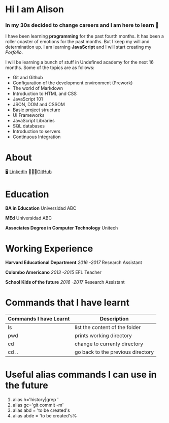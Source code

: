 # Hi I am Alison
### In my 30s decided to change careers and I am here to learn 🚀


I have been learning **programming** for the past fourth months. It has been a roller coaster of emotions for the past months. But I keep my will and determination up. I am learning **JavaScript** and I will start creating my *Porfolio*.

I will be learning a bunch of stuff in Undefined academy for the next 16 months. Some of the topics are as follows:

- Git and Github
- Configuration of the development environment (Prework)
- The world of Markdown
- Introduction to HTML and CSS
- JavaScript 101
- JSON, DOM and CSSOM
- Basic project structure
- UI Frameworks
- JavaScript Libraries
- SQL databases
- Introduction to servers
- Continuous Integration

# About
🖥️ [LinkedIn](https://www.linkedin.com/in/alison-acosta/)
👩🏽‍💻[GitHub](https://github.com/alison018)

# Education
**BA in Education** 
Universidad ABC

**MEd** 
Universidad ABC


**Associates Degree in Computer Technology** 
Unitech

# Working Experience
**Harvard Educational Department**
*2016 -2017*
Research Assistant

**Colombo Americano**
*2013 -2015*
EFL Teacher

**School Kids of the future**
*2016 -2017*
Research Assistant

# Commands that I have learnt

| Commands I have Learnt | Description                       |
| ---------------------- | --------------------------------- |
| ls                     | list the content of the folder    |
| pwd                    | prints working directory          |
| cd                     | change to currenty directory      |
| cd ..                  | go back to the previous directory |

# Useful alias commands I can use in the future

1. alias h='history|grep '
2. alias gc='git commit -m'
3. alias abd = 'to be created's
4. alias abde = 'to be created's%             